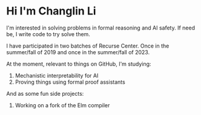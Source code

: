 # Hi I'm Changlin Li

I'm interested in solving problems in formal reasoning and AI safety. If need be, I write code to try solve them.

I have participated in two batches of Recurse Center. Once in the summer/fall of 2019 and once in the summer/fall of 2023.

At the moment, relevant to things on GitHub, I'm studying:

1. Mechanistic interpretability for AI
2. Proving things using formal proof assistants

And as some fun side projects:

1. Working on a fork of the Elm compiler
